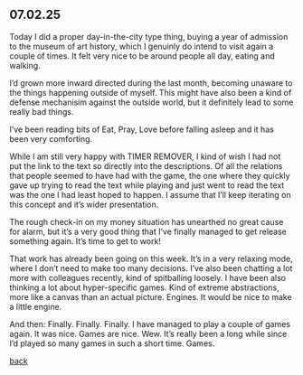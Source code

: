## 07.02.25

Today I did a proper day-in-the-city type thing, buying a year of admission to the museum of art history, which I genuinly do intend to visit again a couple of times. It felt very nice to be around people all day, eating and walking.

I’d grown more inward directed during the last month, becoming unaware to the things happening outside of myself. This might have also been a kind of defense mechanisim against the outside world, but it definitely lead to some really bad things.

I’ve been reading bits of Eat, Pray, Love before falling asleep and it has been very comforting.

While I am still very happy with TIMER REMOVER, I kind of wish I had not put the link to the text so directly into the descriptions. Of all the relations that people seemed to have had with the game, the one where they quickly gave up trying to read the text while playing and just went to read the text was the one I had least hoped to happen. I assume that I’ll keep iterating on this concept and it’s wider presentation.

The rough check-in on my money situation has unearthed no great cause for alarm, but it’s a very good thing that I’ve finally managed to get release something again. It’s time to get to work!

That work has already been going on this week. It’s in a very relaxing mode, where I don’t need to make too many decisions. I’ve also been chatting a lot more with colleagues recently, kind of spitballing loosely. I have been also thinking a lot about hyper-specific games. Kind of extreme abstractions, more like a canvas than an actual picture. Engines. It would be nice to make a little engine. 

And then: Finally. Finally. Finally. I have managed to play a couple of games again. It was nice. Games are nice. Wew. It’s really been a long while since I’d played so many games in such a short time. Games. 

[back](blogagain)
